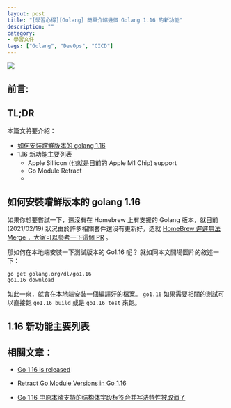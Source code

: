 ```yaml
---
layout: post
title: "[學習心得][Golang] 簡單介紹幾個 Golang 1.16 的新功能"
description: ""
category: 
- 學習文件
tags: ["Golang", "DevOps", "CICD"]
---
```




![](https://pbs.twimg.com/media/EuX3lDOXAAcP4hl?format=png&name=900x900)

## 前言:





## TL;DR 

本篇文將要介紹：

- <a href="#try-go">如何安裝嚐鮮版本的 golang 1.16</a>
- 1.16 新功能主要列表
  - Apple Sillicon (也就是目前的 Apple M1 Chip) support
  - Go Module Retract
  - 








## 如何安裝嚐鮮版本的 golang 1.16 

<a id="try-go"></a>

如果你想要嘗試一下，還沒有在 Homebrew 上有支援的 Golang 版本，就目前 (2021/02/19) 狀況由於許多相關套件還沒有更新好，造就 [HomeBrew 遲遲無法 Merge ，大家可以參考一下這個 PR](https://github.com/Homebrew/homebrew-core/pull/71289) 。

那如何在本地端安裝一下測試版本的 Go1.16 呢？ 就如同本文開場圖片的敘述一下：

```
go get golang.org/dl/go1.16
go1.16 download
```

如此一來，就會在本地端安裝一個編譯好的檔案。 `go1.16` 如果需要相關的測試可以直接跑 `go1.16 build` 或是 `go1.16 test` 來跑。



## 1.16 新功能主要列表




## 相關文章：

- [Go 1.16 is released](https://blog.golang.org/go1.16)

- [Retract Go Module Versions in Go 1.16](https://golangtutorial.dev/tips/retract-go-module-versions/)

- [Go 1.16 中原本欲支持的结构体字段标签合并写法特性被取消了](https://mp.weixin.qq.com/s/7eLLhHt8hsTd6hmzj1AWTw)
